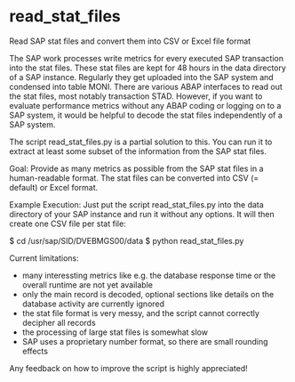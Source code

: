 # read_stat_files
Read SAP stat files and convert them into CSV or Excel file format

The SAP work processes write metrics for every executed SAP transaction into the stat files. These stat files are kept for 48 hours in the data directory of a SAP instance. Regularly they get uploaded into the SAP system and condensed into table MONI. There are various ABAP interfaces to read out the stat files, most notably transaction STAD. However, if you want to evaluate performance metrics without any ABAP coding or logging on to a SAP system, it would be helpful to decode the stat files independently of a SAP system.

The script read_stat_files.py is a partial solution to this. You can run it to extract at least some subset of the information from the SAP stat files.

Goal:
Provide as many metrics as possible from the SAP stat files in a human-readable format.
The stat files can be converted into CSV (= default) or Excel format.

Example Execution:
Just put the script read_stat_files.py into the data directory of your SAP instance and run it without any options. It will then create one CSV file per stat file:

$ cd /usr/sap/SID/DVEBMGS00/data
$ python read_stat_files.py

Current limitations:
- many interessting metrics like e.g. the database response time or the overall runtime are not yet available
- only the main record is decoded, optional sections like details on the database activity are currently ignored
- the stat file format is very messy, and the script cannot correctly decipher all records
- the processing of large stat files is somewhat slow
- SAP uses a proprietary number format, so there are small rounding effects


Any feedback on how to improve the script is highly appreciated!